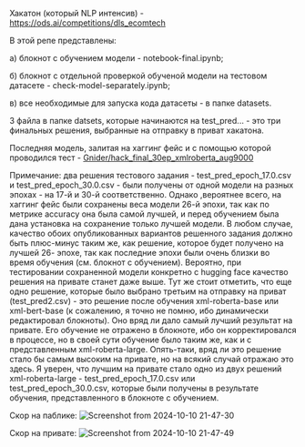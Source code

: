 Хакатон (который NLP интенсив) - https://ods.ai/competitions/dls_ecomtech

В этой репе представлены:

а) блокнот с обучением модели - notebook-final.ipynb;

б) блокнот с отдельной проверкой обученой модели на тестовом датасете - check-model-separately.ipynb;

в) все необходимые для запуска кода датасеты - в папке datasets.

3 файла в папке datsets, которые начинаются на test_pred... - это три финальных решения, выбранные на отправку в приват хакатона.

Последняя модель, залитая на хаггинг фейс и с помощью которой проводился тест - [Gnider/hack_final_30ep_xmlroberta_aug9000](https://huggingface.co/Gnider/hack_final_30ep_xmlroberta_aug9000)

Примечание: два решения тестового задания - test_pred_epoch_17.0.csv и test_pred_epoch_30.0.csv - были получены от одной модели на разных эпохах - на 17-й и 30-й соответственно. Однако ,вероятнее всего, на хаггинг фейс были сохранены веса модели 26-й эпохи, так как по метрике accuracy она была самой лучшей, и перед обучением была дана установка на сохранение только лучшей модели. В любом случае, качество обоих опубликованных вариантов решенного задания должно быть плюс-минус таким же, как решение, которое будет получено на лучшей 26- эпохе, так как последние эпохи были очень близки во время обучения (см. блокнот с обучением). Вероятно, при тестировании сохраненной модели конкретно с hugging face качество решения на привате станет даже выше. 
Тут же стоит отметить, что еще одно решение, которые было выбрано третьим на отправку на приват (test_pred2.csv) - это решение после обучения xml-roberta-base или xml-bert-base (к сожалению, я точно не помню, ибо динамически редактировал блокноты). Оно вряд ли дало самый лучший результат на привате. Его обучение не отражено в блокноте, ибо он корректировался в процессе, но в своей сути обучение было таким же, как и с представленным xml-roberta-large. Опять-таки, вряд ли это решение стало бы самым высоким на привате, но на всякий случай отражаю это здесь. Я уверен, что лучшим на привате стало одно из двух решений xml-roberta-large - test_pred_epoch_17.0.csv или test_pred_epoch_30.0.csv, которые были получены в результате обучения, представленного в блокноте с обучением.

Скор на паблике:
![Screenshot from 2024-10-10 21-47-30](https://github.com/user-attachments/assets/70422064-e7f3-4890-9d7b-e396ff55de03)

Скор на привате:
![Screenshot from 2024-10-10 21-47-49](https://github.com/user-attachments/assets/bb75279a-7754-44d0-9b4d-dd56b2bae046)
